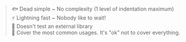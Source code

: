 > 🐟 Dead simple ~ No complexity (1 level of indentation maximum)  
> ⚡️ Lightning fast ~ Nobody like to wait!  
> 🤯 Doesn't test an external library  
> 🛌 Cover the most common usages. It's "ok" not to cover everything.  